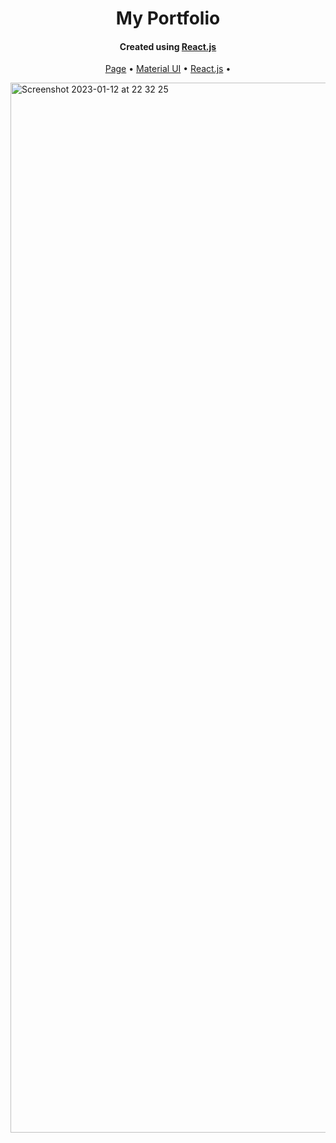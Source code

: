 
<h1 align="center">
  My Portfolio
</h1>

<h4 align="center">Created using <a href="https://uk.reactjs.org/" target="_blank">React.js</a></h4>

<p align="center">
  <a href="https://react-portfolio-iota-tawny.vercel.app/">Page</a> •
  <a href="https://mui.com/">Material UI</a> •
  <a href="https://uk.reactjs.org/">React.js</a> •
</p>

<img width="1680" alt="Screenshot 2023-01-12 at 22 32 25" src="/var/folders/dv/04v6jr1x0nl05d42j699k2bw0000gn/T/TemporaryItems/NSIRD_screencaptureui_XagmDG/Screenshot 2023-05-26 at 18.08.58.png">